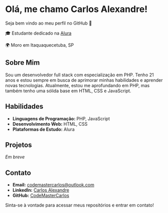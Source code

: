 # Olá, me chamo Carlos Alexandre!
Seja bem vindo ao meu perfil no GitHub 👋

🎓 Estudante dedicado na [Alura](https://www.alura.com.br/)

🌍 Moro em Itaquaquecetuba, SP

## Sobre Mim

Sou um desenvolvedor full stack com especialização em PHP. Tenho 21 anos e estou sempre em busca de aprimorar minhas habilidades e aprender novas tecnologias. Atualmente, estou me aprofundando em PHP, mas também tenho uma sólida base em HTML, CSS e JavaScript.

## Habilidades

- **Linguagens de Programação:** PHP, JavaScript
- **Desenvolvimento Web:** HTML, CSS
- **Plataformas de Estudo:** Alura

## Projetos

*Em breve*

## Contato

- **Email:** [codemastercarlos@outlook.com](mailto:codemastercarlos@outlook.com)
- **LinkedIn:** [Carlos Alexandre](https://www.linkedin.com/in/codemastercarlos)
- **GitHub:** [CodeMasterCarlos](https://github.com/CodeMasterCarlos)

Sinta-se à vontade para acessar meus repositórios e entrar em contato!

